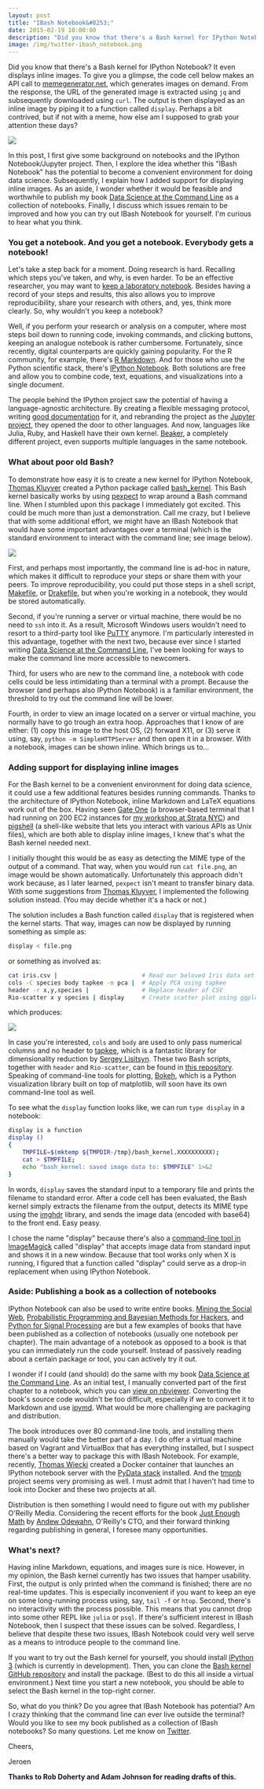 ```yaml
---
layout: post
title: "IBash Notebook&#8253;"
date: 2015-02-19 10:00:00
description: "Did you know that there's a Bash kernel for IPython Notebook? It even displays inline images. Could it ever be a convenient environment for doing data science? Would it be worthwhile to publish my book Data Science at the Command Line as a collection of notebooks?"
image: /img/twitter-ibash_notebook.png
---
```


Did you know that there's a Bash kernel for IPython Notebook?
It even displays inline images.
To give you a glimpse, the code cell below makes an API call to [memegenerator.net](http://memegenerator.net), which generates images on demand. From the response, the URL of the generated image is extracted  using `jq` and subsequently downloaded using `curl`. The output is then displayed as an inline image by piping it to a function called `display`. Perhaps a bit contrived, but if not with a meme, how else am I supposed to grab your attention these days?

![](/img/ibash-notebook.png)

In this post, I first give some background on notebooks and the IPython Notebook/Jupyter project. Then, I explore the idea whether this "IBash Notebook" has the potential to become a convenient environment for doing data science. Subsequently, I explain how I added support for displaying inline images. As an aside, I wonder whether it would be feasible and worthwhile to publish my book [Data Science at the Command Line][book] as a collection of notebooks. Finally, I discuss which issues remain to be improved and how you can try out IBash Notebook for yourself. I'm curious to hear what you think.

### You get a notebook. And you get a notebook. Everybody gets a notebook!

Let's take a step back for a moment. Doing research is hard. Recalling which steps you've taken, and why, is even harder. To be an effective researcher, you may want to [keep a laboratory notebook](http://colinpurrington.com/tips/academic/labnotebooks). Besides having a record of your steps and results, this also allows you to improve reproducibility, share your research with others, and, yes, think more clearly. So, why wouldn't you keep a notebook?

Well, if you perform your research or analysis on a computer, where most steps boil down to running code, invoking commands, and clicking buttons, keeping an analogue notebook is rather cumbersome. Fortunately, since recently, digital counterparts are quickly gaining popularity. For the R community, for example, there's [R Markdown](http://rmarkdown.rstudio.com). And for those who use the Python scientific stack, there's [IPython Notebook](http://ipython.org/notebook.html). Both solutions are free and allow you to combine code, text, equations, and visualizations into a single document.

The people behind the IPython project saw the potential of having a language-agnostic architecture. By creating a flexible messaging protocol, writing [good documentation][kerneldoc] for it, and rebranding the project as the [Jupyter project][jupyter], they opened the door to other languages. And now, languages like Julia, Ruby, and Haskell have their own kernel. [Beaker](http://beakernotebook.com/), a completely different project, even supports multiple languages in the same notebook.

### What about poor old Bash?

To demonstrate how easy it is to create a new kernel for IPython Notebook, [Thomas Kluyver][takluyver] created a Python package called [bash_kernel][repo]. This Bash kernel basically works by using [pexpect](https://pexpect.readthedocs.org/en/latest/) to wrap around a Bash command line. When I stumbled upon this package I immediately got excited. This could be much more than just a demonstration. Call me crazy, but I believe that with some additional effort, we might have an IBash Notebook that would have some important advantages over a terminal (which is the standard environment to interact with the command line; see image below).

![](/img/terminal.png)

First, and perhaps most importantly, the command line is ad-hoc in nature, which makes it difficult to reproduce your steps or share them with your peers. To improve reproducibility, you could put those steps in a shell script, [Makefile](http://www.gnu.org/software/make/), or [Drakefile](https://github.com/Factual/drake), but when you're working in a notebook, they would be stored automatically.

Second, if you're running a server or virtual machine, there would be no need to `ssh` into it. As a result, Microsoft Windows users wouldn't need to resort to a third-party tool like [PuTTY](http://www.chiark.greenend.org.uk/~sgtatham/putty/) anymore. I'm particularly interested in this advantage, together with the next two, because ever since I started writing [Data Science at the Command Line][book], I've been looking for ways to make the command line more accessible to newcomers.

Third, for users who are new to the command line, a notebook with code cells could be less intimidating than a terminal with a prompt. Because the browser (and perhaps also IPython Notebook) is a familiar environment, the threshold to try out the command line will be lower.

Fourth, in order to view an image located on a server or virtual machine, you normally have to go trough an extra hoop. Approaches that I know of are either: (1) copy this image to the host OS, (2) forward X11, or (3) serve it using, say, <code>python -m SimpleHTTPServer</code> and then open it in a browser. With a notebook, images can be shown inline. Which brings us to...


### Adding support for displaying inline images

For the Bash kernel to be a convenient environment for doing data science, it could use a few additional features besides running commands. Thanks to the architecture of IPython Notebook, inline Markdown and LaTeX equations work out of the box. Having seen [Gate One](http://liftoffsoftware.com/Products/GateOne) (a browser-based terminal that I had running on 200 EC2 instances for [my workshop at Strata NYC](http://strataconf.com/stratany2014/public/schedule/detail/36204)) and [pigshell](https://pigshell.com) (a shell-like website that lets you interact with various APIs as Unix files), which are both able to display inline images, I knew that's what the Bash kernel needed next.

I initially thought this would be as easy as detecting the MIME type of the output of a command. That way, when you would run `cat file.png`, an image would be shown automatically. Unfortunately this approach didn't work because, as I later learned, `pexpect` isn't meant to transfer binary data. With some suggestions from [Thomas Kluyver][takluyver], I implemented the following solution instead. (You may decide whether it's a hack or not.) 

The solution includes a Bash function called `display` that is registered when the kernel starts. That way, images can now be displayed by running something as simple as:

```bash
display < file.png
```

or something as involved as:

```bash
cat iris.csv |                        # Read our beloved Iris data set
cols -C species body tapkee -m pca |  # Apply PCA using tapkee
header -r x,y,species |               # Replace header of CSV
Rio-scatter x y species | display     # Create scatter plot using ggplot2
```

which produces:

![](/img/iris-pca.png)

In case you're interested, `cols` and `body` are used to only pass numerical columns and no header to [tapkee][tapkee], which is a fantastic library for dimensionality reduction by [Sergey Lisitsyn][sergey]. These two Bash scripts, together with `header` and `Rio-scatter`, can be found in [this repository](https://github.com/jeroenjanssens/data-science-at-the-command-line/tree/master/tools). Speaking of command-line tools for plotting, [Bokeh](http://bokeh.pydata.org/), which is a Python visualization library built on top of matplotlib, will soon have its own command-line tool as well.

To see what the `display` function looks like, we can run `type display` in a notebook:

```bash
display is a function
display ()
{
    TMPFILE=$(mktemp ${TMPDIR-/tmp}/bash_kernel.XXXXXXXXXX);
    cat > $TMPFILE;
    echo "bash_kernel: saved image data to: $TMPFILE" 1>&2
}
```

In words, `display` saves the standard input to a temporary file and prints the filename to standard error. After a code cell has been evaluated, the Bash kernel simply extracts the filename from the output, detects its MIME type using the [imghdr](https://docs.python.org/3.4/library/imghdr.html) library, and sends the image data (encoded with base64) to the front end. Easy peasy.

I chose the name "display" because there's also a [command-line tool in ImageMagick][display] called "display" that accepts image data from standard input and shows it in a new window. Because that tool works only when X is running, I figured that a function called "display" could serve as a drop-in replacement when using IPython Notebook.


### Aside: Publishing a book as a collection of notebooks

IPython Notebook can also be used to write entire books. [Mining the Social Web](https://github.com/ptwobrussell/Mining-the-Social-Web-2nd-Edition), [Probabilistic Programming and Bayesian Methods for Hackers](https://github.com/CamDavidsonPilon/Probabilistic-Programming-and-Bayesian-Methods-for-Hackers), and [Python for Signal Processing](http://nbviewer.ipython.org/github/unpingco/Python-for-Signal-Processing/tree/master/) are but a few examples of books that have been published as a collection of notebooks (usually one notebook per chapter). The main advantage of a notebook as opposed to a book is that you can immediately run the code yourself. Instead of passively reading about a certain package or tool, you can actively try it out.

I wonder if I could (and should) do the same with my book [Data Science at the Command Line][book]. As an initial test, I manually converted part of the first chapter to a notebook, which you can [view on nbviewer][notebook]. Converting the book's source code wouldn't be too difficult, especially if we to convert it to Markdown and use [ipymd](https://github.com/rossant/ipymd). What would be more challenging are packaging and distribution. 

The book introduces over 80 command-line tools, and installing them manually would take the better part of a day. I do offer a virtual machine based on Vagrant and VirtualBox that has everything installed, but I suspect there's a better way to package this with IBash Notebook. For example, recently, [Thomas Wiecki](https://twitter.com/twiecki) created a Docker container that launches an IPython notebook server with the [PyData stack](https://registry.hub.docker.com/u/twiecki/pydata-docker-jupyterhub/) installed. And the [tmpnb](https://github.com/jupyter/tmpnb) project seems very promising as well. I must admit that I haven't had time to look into Docker and these two projects at all. 

Distribution is then something I would need to figure out with my publisher O'Reilly Media. Considering the recent efforts for the book [Just Enough Math](https://github.com/ceteri/jem-docker) by [Andew Odewahn](https://twitter.com/odewahn), O'Reilly's CTO, and their forward thinking regarding publishing in general, I foresee many opportunities.


### What's next?

Having inline Markdown, equations, and images sure is nice. However, in my opinion, the Bash kernel currently has two issues that hamper usability. First, the output is only printed when the command is finished; there are no real-time updates. This is especially inconvenient if you want to keep an eye on some long-running process using, say, `tail -f` or `htop`. Second, there's no interactivity with the process possible. This means that you cannot drop into some other REPL like `julia` or `psql`. If there's sufficient interest in IBash Notebook, then I suspect that these issues can be solved. Regardless, I believe that despite these two issues, IBash Notebook could very well serve as a means to introduce people to the command line.

If you want to try out the Bash kernel for yourself, you should install [IPython 3](https://github.com/ipython/ipython) (which is currently in development). Then, you can clone the [Bash kernel GitHub repository][repo] and install the package. (Best to do this all inside a virtual environment.) Next time you start a new notebook, you should be able to select the Bash kernel in the top-right corner.

So, what do you think? Do you agree that IBash Notebook has potential? Am I crazy thinking that the command line can ever live outside the terminal? Would you like to see my book published as a collection of IBash notebooks? So many questions. Let me know on [Twitter][twitter].

Cheers,

Jeroen

**Thanks to Rob Doherty and Adam Johnson for reading drafts of this.**


[display]: http://www.imagemagick.org/script/display.php
[otherbooks]: https://github.com/ipython/ipython/wiki/A-gallery-of-interesting-IPython-Notebooks#entire-books-or-other-large-collections-of-notebooks-on-a-topic
[jupyter]: http://jupyter.org/
[twitter]: https://twitter.com/jeroenhjanssens/
[takluyver]: https://twitter.com/takluyver/
[sergey]: https://twitter.com/qdrgsm/
[oreilly]: http://shop.oreilly.com/product/0636920032823.do?cmp=af-strata-books-videos-product_cj_9781491947852_%25zp
[book]: http://datascienceatthecommandline.com
[repo]: https://github.com/takluyver/bash_kernel
[notebook]: http://nbviewer.ipython.org/github/jeroenjanssens/jeroenjanssens.github.io/blob/master/Data%20Science%20at%20the%20Command%20Line%20-%20When%20is%20Fashion%20Week%20in%20New%20York%3F.ipynb
[kerneldoc]: http://ipython.org/ipython-doc/dev/development/kernels.html
[tapkee]: http://tapkee.lisitsyn.me/
